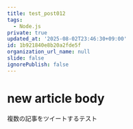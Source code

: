 ```yaml
---
title: test_post012
tags:
  - Node.js
private: true
updated_at: '2025-08-02T23:46:30+09:00'
id: 1b921840e8b20a2fde5f
organization_url_name: null
slide: false
ignorePublish: false
---
```

# new article body
複数の記事をツイートするテスト
